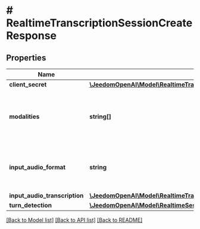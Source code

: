 # # RealtimeTranscriptionSessionCreateResponse

## Properties

Name | Type | Description | Notes
------------ | ------------- | ------------- | -------------
**client_secret** | [**\JeedomOpenAI\Model\RealtimeTranscriptionSessionCreateResponseClientSecret**](RealtimeTranscriptionSessionCreateResponseClientSecret.md) |  |
**modalities** | **string[]** | The set of modalities the model can respond with. To disable audio, set this to [\&quot;text\&quot;]. | [optional]
**input_audio_format** | **string** | The format of input audio. Options are &#x60;pcm16&#x60;, &#x60;g711_ulaw&#x60;, or &#x60;g711_alaw&#x60;. | [optional]
**input_audio_transcription** | [**\JeedomOpenAI\Model\RealtimeTranscriptionSessionCreateResponseInputAudioTranscription**](RealtimeTranscriptionSessionCreateResponseInputAudioTranscription.md) |  | [optional]
**turn_detection** | [**\JeedomOpenAI\Model\RealtimeSessionCreateResponseTurnDetection**](RealtimeSessionCreateResponseTurnDetection.md) |  | [optional]

[[Back to Model list]](../../README.md#models) [[Back to API list]](../../README.md#endpoints) [[Back to README]](../../README.md)
